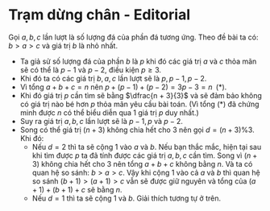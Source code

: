 # Trạm dừng chân - Editorial

Gọi $a, b, c$ lần lượt là số lượng đá của phần đá tương ứng. Theo đề bài ta có: $b > a > c$ và giá trị $b$ là nhỏ nhất.
- Ta giả sử số lượng đá của phần $b$ là $p$ khi đó các giá trị $a$ và $c$ thỏa mãn sẽ có thể là $p - 1$ và $p - 2$, điều kiện $p \ge 3$.
- Khi đó ta có các giá trị $b, a, c$ lần lượt sẽ là $p, p - 1, p - 2$.
- Vì tổng $a + b + c = n$ nên $p + (p - 1) + (p - 2) = 3p - 3 = n \; \; (*)$.
- Khi đó giá trị $p$ cần tìm sẽ bằng $\dfrac{n + 3}{3}$ và sẽ đảm bảo không có giá trị nào bé hơn $p$ thỏa mãn yêu cầu bài toán. (Vì tổng $(*)$ đã chứng minh được $n$ có thể biểu diễn qua $1$ giá trị $p$ duy nhất.)
- Suy ra giá trị $a, b, c$ lần lượt sẽ là $p - 1, p$ và $p - 2$.
- Song có thể giá trị $(n + 3)$ không chia hết cho $3$ nên gọi $d = (n + 3) \% 3$. Khi đó:
    - Nếu $d = 2$ thì ta sẽ cộng $1$ vào $a$ và $b$. Nếu bạn thắc mắc, hiện tại sau khi tìm được $p$ ta đã tính được các giá trị $a, b, c$ cần tìm. Song vì $(n + 3)$ không chia hết cho $3$ nên tổng $a + b + c$ không bằng $n$. Và ta có quan hệ so sánh: $b > a > c$. Vậy khi cộng $1$ vào cả $a$ và $b$ thì quan hệ so sánh $(b + 1) > (a + 1) > c$ vẫn sẽ được giữ nguyên và tổng của $(a + 1) + (b + 1) + c$ sẽ bằng $n$.
    - Nếu $d = 1$ thì ta sẽ cộng $1$ và $b$. Giải thích tương tự ở trên.

